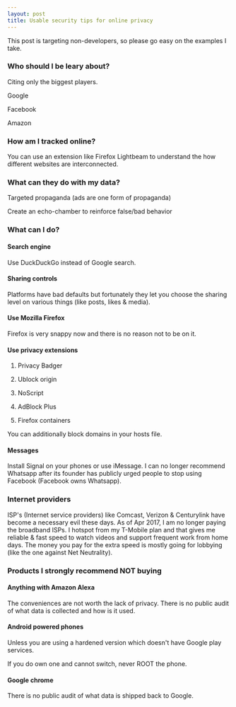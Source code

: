 ```yaml
---
layout: post
title: Usable security tips for online privacy
---
```


This post is targeting non-developers, so please go easy on the examples I take.

### Who should I be leary about?

Citing only the biggest players.

Google

Facebook

Amazon

### How am I tracked online?

You can use an extension like Firefox Lightbeam to understand the how different websites are interconnected.

### What can they do with my data?

Targeted propaganda (ads are one form of propaganda)

Create an echo-chamber to reinforce false/bad behavior

### What can I do?

#### Search engine

Use DuckDuckGo instead of Google search.

#### Sharing controls

Platforms have bad defaults but fortunately they let you choose the sharing level on various things (like posts, likes & media). 

#### Use Mozilla Firefox

Firefox is very snappy now and there is no reason not to be on it.

#### Use privacy extensions

1. Privacy Badger

2. Ublock origin

3. NoScript

4. AdBlock Plus

5. Firefox containers

You can additionally block domains in your hosts file.

#### Messages

Install Signal on your phones or use iMessage. I can no longer recommend Whatsapp after its founder has publicly urged people to stop using Facebook (Facebook owns Whatsapp).

### Internet providers

ISP's (Internet service providers) like Comcast, Verizon & Centurylink have become a necessary evil these days. As of Apr 2017, I am no longer paying the broadband ISPs. I hotspot from my T-Mobile plan and that gives me reliable & fast speed to watch videos and support frequent work from home days. The money you pay for the extra speed is mostly going for lobbying (like the one against Net Neutrality).

### Products I strongly recommend NOT buying

#### Anything with Amazon Alexa

The conveniences are not worth the lack of privacy. There is no public audit of what data is collected and how is it used.

#### Android powered phones

Unless you are using a hardened version which doesn't have Google play services. 

If you do own one and cannot switch, never ROOT the phone.

#### Google chrome

There is no public audit of what data is shipped back to Google.